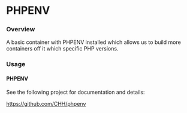 PHPENV
======

### Overview

A basic container with PHPENV installed which allows us to build more containers
off it which specific PHP versions.

### Usage

#### PHPENV

See the following project for documentation and details:

https://github.com/CHH/phpenv
